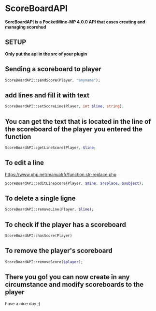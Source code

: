 # ScoreBoardAPI
**SoreBoardAPI is a PocketMine-MP  4.0.0 API that eases creating and managing scorehud**

## SETUP
**Only put the api in the src of your plugin**

## Sending a scoreboard to player

```php
ScoreBoardAPI::sendScore(Player, "anyname");
```

## add lines and fill it with text
```php
ScoreBoardAPI::setScoreLine(Player, int $line, string);
```

## You can get the text that is located in the line of the scoreboard of the player you entered the function
```php
ScoreBoardAPI::getLineScore(Player, $line;
```
## To edit a line
https://www.php.net/manual/fr/function.str-replace.php
```PHP
ScoreBoardAPI::editLineScore(Player, $mine, $replace, $subject);
```

## To delete a single ligne
```PHP
ScoreBoardAPI::removeLine(Player, $line);
```

## To check if the player has a scoreboard
```PHP
ScoreBoardAPI::hasScore(Player)
```

## To remove the player's scoreboard
```PHP
ScoreBoardAPI::removeScore($player);
```

## There you go! you can now create in any circumstance and modify scoreboards to the player
have a nice day ;)

